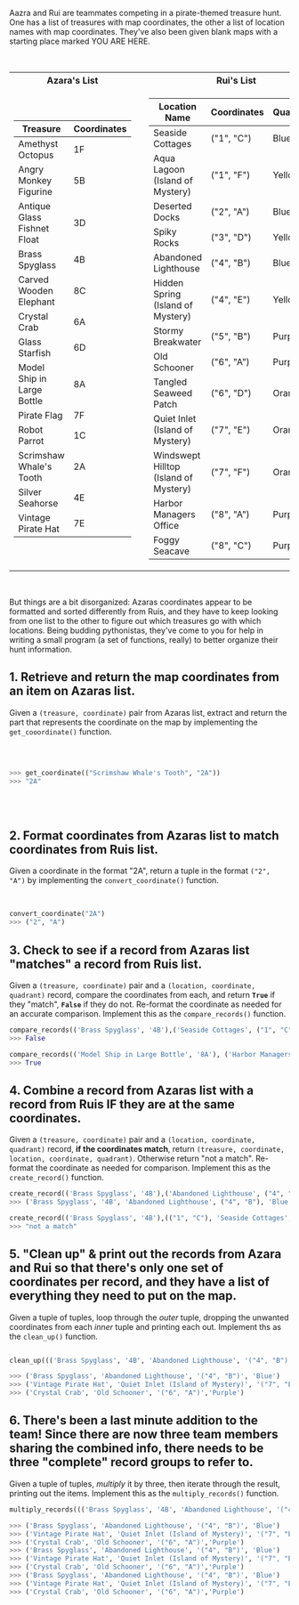 Aazra and Rui are teammates competing in a pirate-themed treasure hunt.  One has a list of treasures with map coordinates, the other a list of location names with map coordinates.  They've also been given blank maps with a starting place marked YOU ARE HERE. 


<br>
<table>
<tr><th>Azara's List</th><th></th><th>Rui's List</th></tr>
<tr><td>

| Treasure                    	| Coordinates 	|
|-----------------------------	|-------------	|
| Amethyst  Octopus           	| 1F          	|
| Angry Monkey Figurine       	| 5B          	|
| Antique Glass Fishnet Float 	| 3D          	|
| Brass Spyglass              	| 4B          	|
| Carved Wooden Elephant      	| 8C          	|
| Crystal Crab                	| 6A          	|
| Glass Starfish              	| 6D          	|
| Model Ship in Large Bottle  	| 8A          	|
| Pirate Flag                 	| 7F          	|
| Robot Parrot                	| 1C          	|
| Scrimshaw Whale's Tooth     	| 2A          	|
| Silver Seahorse             	| 4E          	|
| Vintage Pirate Hat          	| 7E          	|

</td><td></td><td>

| Location Name                         	| Coordinates 	| Quandrant 	|
|---------------------------------------	|-------------	|-----------	|
| Seaside Cottages                      	| ("1", "C")  	| Blue      	|
| Aqua Lagoon (Island of Mystery)       	| ("1", "F")  	| Yellow    	|
| Deserted Docks                        	| ("2", "A")  	| Blue      	|
| Spiky Rocks                           	| ("3", "D")  	| Yellow    	|
| Abandoned Lighthouse                  	| ("4", "B")  	| Blue      	|
| Hidden Spring (Island of Mystery)     	| ("4", "E")  	| Yellow    	|
| Stormy Breakwater                     	| ("5", "B")  	| Purple    	|
| Old Schooner                          	| ("6", "A")  	| Purple    	|
| Tangled Seaweed Patch                 	| ("6", "D")  	| Orange    	|
| Quiet Inlet (Island of Mystery)       	| ("7", "E")  	| Orange    	|
| Windswept Hilltop (Island of Mystery) 	| ("7", "F")  	| Orange    	|
| Harbor Managers Office                	| ("8", "A")  	| Purple    	|
| Foggy Seacave                         	| ("8", "C")  	| Purple    	|
</td></tr>
</table>

<br>

But things are a bit disorganized: Azaras coordinates appear to be formatted and sorted differently from Ruis, and they have to keep looking from one list to the other to figure out which treasures go with which locations.  Being budding pythonistas, they've come to you for help in writing a small program (a set of functions, really) to better organize their hunt information.   


## 1.  Retrieve and return the map coordinates from an item on Azaras list.  

Given a `(treasure, coordinate)` pair from Azaras list, extract and return the part that represents the coordinate on the map by implementing the `get_cooordinate()` function.


​     
```python

>>> get_coordinate(("Scrimshaw Whale's Tooth", "2A"))
>>> "2A"

```


​    
​    
## 2.  Format coordinates from Azaras list to match coordinates from Ruis list.



Given a coordinate in the format "2A", return a tuple in the format `("2", "A")` by implementing the `convert_coordinate()` function.


​    
```python
convert_coordinate("2A")
>>> ("2", "A")

```



## 3.  Check to see if a record from Azaras list "matches" a record from Ruis list.

Given a `(treasure, coordinate)` pair and a `(location, coordinate, quadrant)` record, compare the coordinates from each, and return **`True`** if they "match", **`False`** if they do not.  Re-format the coordinate as needed for an accurate comparison.  Implement this as the `compare_records()` function.



```python
compare_records(('Brass Spyglass', '4B'),('Seaside Cottages', ("1", "C"), 'blue'))
>>> False

compare_records(('Model Ship in Large Bottle', '8A'), ('Harbor Managers Office', ("8", "A"), 'purple'))
>>> True
```



## 4.  Combine a record from Azaras list with a record from Ruis IF they are at the same coordinates.

Given a `(treasure, coordinate)` pair and a `(location, coordinate, quadrant)` record, **if the coordinates match**, return `(treasure, coordinate, location, coordinate, quadrant)`.   Otherwise return "not a match".  Re-format the coordinate as needed for comparison.  Implement this as the `create_record()` function.



```python
create_record(('Brass Spyglass', '4B'),('Abandoned Lighthouse', ("4", "B"), 'Blue'))
>>> ('Brass Spyglass', '4B', 'Abandoned Lighthouse', ("4", "B"), 'Blue')

create_record(('Brass Spyglass', '4B'),(("1", "C"), 'Seaside Cottages', 'blue'))
>>> "not a match"

```



## 5.  "Clean up" & print out the records from Azara and Rui so that there's only one set of coordinates per record, and they have a list of everything they need to put on the map.

Given a tuple of tuples, loop through the _outer_ tuple, dropping the unwanted coordinates from each _inner_ tuple and printing each out.  Implement ths as the `clean_up()` function.

```python

clean_up((('Brass Spyglass', '4B', 'Abandoned Lighthouse', '("4", "B")', 'Blue'), ('Vintage Pirate Hat', '7E', 'Quiet Inlet (Island of Mystery)', '("7", "E")', 'Orange'), ('Crystal Crab', '6A', 'Old Schooner', '("6", "A")', 'Purple')))

>>> ('Brass Spyglass', 'Abandoned Lighthouse', '("4", "B")', 'Blue')
>>> ('Vintage Pirate Hat', 'Quiet Inlet (Island of Mystery)', '("7", "E")', 'Orange')
>>> ('Crystal Crab', 'Old Schooner', '("6", "A")','Purple')

```



## 6.  There's been a last minute addition to the team!  Since there are now three team members sharing the combined info, there needs to be three "complete" record groups to refer to.

Given a tuple of tuples, _multiply_ it by three, then iterate through the result, printing out the items.  Implement this as the `multiply_records()` function.

   ```python
multiply_records((('Brass Spyglass', '4B', 'Abandoned Lighthouse', '("4", "B")', 'Blue'), ('Vintage Pirate Hat', '7E', 'Quiet Inlet (Island of Mystery)', '("7", "E")', 'Orange'), ('Crystal Crab', '6A', 'Old Schooner', '("6", "A")', 'Purple')))
  
>>> ('Brass Spyglass', 'Abandoned Lighthouse', '("4", "B")', 'Blue')
>>> ('Vintage Pirate Hat', 'Quiet Inlet (Island of Mystery)', '("7", "E")', 'Orange')
>>> ('Crystal Crab', 'Old Schooner', '("6", "A")','Purple')
>>> ('Brass Spyglass', 'Abandoned Lighthouse', '("4", "B")', 'Blue')
>>> ('Vintage Pirate Hat', 'Quiet Inlet (Island of Mystery)', '("7", "E")', 'Orange')
>>> ('Crystal Crab', 'Old Schooner', '("6", "A")','Purple')
>>> ('Brass Spyglass', 'Abandoned Lighthouse', '("4", "B")', 'Blue')
>>> ('Vintage Pirate Hat', 'Quiet Inlet (Island of Mystery)', '("7", "E")', 'Orange')
>>> ('Crystal Crab', 'Old Schooner', '("6", "A")','Purple')

   ```
